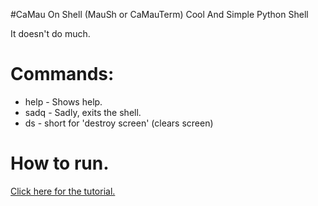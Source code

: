 #CaMau On Shell (MauSh or CaMauTerm)
Cool And Simple Python Shell

It doesn't do much.

# Commands:
- help - Shows help.
- sadq - Sadly, exits the shell.
- ds - short for 'destroy screen' (clears screen)
# How to run.

[Click here for the tutorial.](https://github.com/Dv5n/camauterm/RUN.md)
